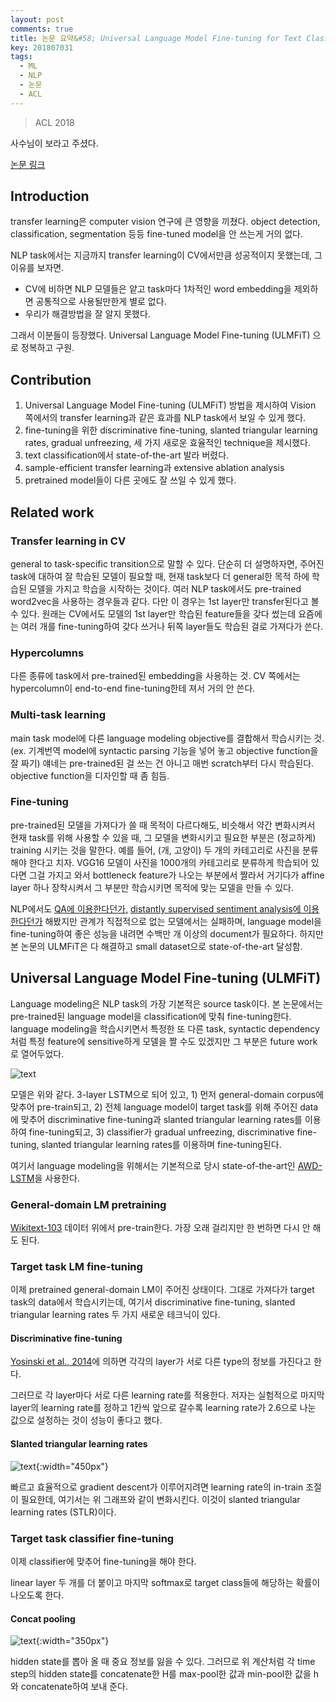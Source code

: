 ```yaml
---
layout: post
comments: true
title: 논문 요약&#58; Universal Language Model Fine-tuning for Text Classification
key: 201807031
tags:
  - ML
  - NLP
  - 논문
  - ACL
---
```


> ACL 2018

사수님이 보라고 주셨다.

<!--more-->


[논문 링크](https://arxiv.org/abs/1801.06146)

## Introduction

transfer learning은 computer vision 연구에 큰 영향을 끼쳤다. object detection, classification, segmentation 등등
fine-tuned model을 안 쓰는게 거의 없다.

NLP task에서는 지금까지 transfer learning이 CV에서만큼 성공적이지 못했는데, 그 이유를 보자면.

- CV에 비하면 NLP 모델들은 얕고 task마다 1차적인 word embedding을 제외하면 공통적으로 사용될만한게 별로 없다.
- 우리가 해결방법을 잘 알지 못했다.

그래서 이분들이 등장했다. Universal Language Model Fine-tuning (ULMFiT) 으로 정복하고 구원.



## Contribution

1. Universal Language Model Fine-tuning (ULMFiT) 방법을 제시하여 Vision 쪽에서의 transfer learning과
같은 효과를 NLP task에서 보일 수 있게 했다.
2. fine-tuning을 위한 discriminative fine-tuning, slanted triangular learning rates, gradual unfreezing,
세 가지 새로운 효율적인 technique을 제시했다.
3. text classification에서 state-of-the-art 발라 버렸다.
4. sample-efficient transfer learning과 extensive ablation analysis
5. pretrained model들이 다른 곳에도 잘 쓰일 수 있게 했다.

## Related work

### Transfer learning in CV

general to task-specific transition으로 말할 수 있다.
단순히 더 설명하자면, 주어진 task에 대하여 잘 학습된 모델이 필요할 때, 현재 task보다 더 general한 목적 하에 학습된 모델을 가지고 학습을 시작하는 것이다.
여러 NLP task에서도 pre-trained word2vec을 사용하는 경우들과 같다. 다만 이 경우는 1st layer만 transfer된다고 볼 수 있다.
원래는 CV에서도 모델의 1st layer만 학습된 feature들을 갖다 썼는데 요즘에는 여러 개를 fine-tuning하여 갖다 쓰거나 뒤쪽 layer들도 학습된 걸로 가져다가 쓴다.

### Hypercolumns

다른 종류에 task에서 pre-trained된 embedding을 사용하는 것.
CV 쪽에서는 hypercolumn이 end-to-end fine-tuning한테 져서 거의 안 쓴다.

### Multi-task learning

main task model에 다른 language modeling objective를 결합해서 학습시키는 것. (ex. 기계번역 model에 syntactic parsing 기능을 넣어 놓고 objective function을 잘 짜기)
얘네는 pre-trained된 걸 쓰는 건 아니고 매번 scratch부터 다시 학습된다.
objective function을 디자인할 때 좀 힘듬.

### Fine-tuning

pre-trained된 모델을 가져다가 쓸 때 목적이 다르다해도, 비슷해서 약간 변화시켜서 현재 task를 위해 사용할 수 있을 때, 그 모델을 변화시키고 필요한 부분은 (정교하게) training 시키는 것을 말한다.
예를 들어, (개, 고양이) 두 개의 카테고리로 사진을 분류해야 한다고 치자. VGG16 모델이 사진을 1000개의 카테고리로 분류하게 학습되어 있다면 그걸 가지고 와서 bottleneck feature가 나오는 부분에서 짤라서 거기다가 affine layer 하나 장착시켜서 그 부분만 학습시키면 목적에 맞는 모델을 만들 수 있다.

NLP에서도 [QA에 이용한다던가,](https://arxiv.org/pdf/1702.02171.pdf) [distantly supervised sentiment analysis에 이용한다던가](http://www.aclweb.org/anthology/S15-2079) 해봤지만 관계가 직접적으로 없는 모델에서는 실패하며,
language model을 fine-tuning하여 좋은 성능을 내려면 수백만 개 이상의 document가 필요하다.
하지만 본 논문의 ULMFiT은 다 해결하고 small dataset으로 state-of-the-art 달성함.

## Universal Language Model Fine-tuning (ULMFiT)

Language modeling은 NLP task의 가장 기본적은 source task이다. 본 논문에서는 pre-trained된 language model을 classification에 맞춰 fine-tuning한다.
language modeling을 학습시키면서 특정한 또 다른 task, syntactic dependency처럼 특정 feature에 sensitive하게 모델을 짤 수도 있겠지만 그 부분은 future work로 열어두었다.

![text](https://raw.githubusercontent.com/q0115643/my_blog/master/assets/images/paper-summary/Howard-ACL2018/1.png)

모델은 위와 같다. 3-layer LSTM으로 되어 있고, 1) 먼저 general-domain corpus에 맞추어 pre-train되고, 2) 전체 language model이 target task를 위해 주어진 data에 맞추어 discriminative fine-tuning과 slanted triangular learning rates를 이용하여 fine-tuning되고, 3) classifier가 gradual unfreezing, discriminative fine-tuning, slanted triangular learning rates를 이용하며 fine-tuning된다.

여기서 language modeling을 위해서는 기본적으로 당시 state-of-the-art인 [AWD-LSTM](https://arxiv.org/pdf/1708.02182.pdf)을 사용한다.

### General-domain LM pretraining

[Wikitext-103](https://einstein.ai/research/the-wikitext-long-term-dependency-language-modeling-dataset) 데이터 위에서 pre-train한다.
가장 오래 걸리지만 한 번하면 다시 안 해도 된다.

### Target task LM fine-tuning

이제 pretrained general-domain LM이 주어진 상태이다.
그대로 가져다가 target task의 data에서 학습시키는데,
여기서 discriminative fine-tuning, slanted triangular learning rates 두 가지 새로운 테크닉이 있다.

#### Discriminative fine-tuning

[Yosinski et al., 2014](https://pdfs.semanticscholar.org/a981/0fc4c6baacc3d262e73dd44bdcbbb0db034e.pdf)에 의하면 각각의 layer가 서로 다른 type의 정보를 가진다고 한다.

그러므로 각 layer마다 서로 다른 learning rate를 적용한다.
저자는 실험적으로 마지막 layer의 learning rate를 정하고 1칸씩 앞으로 갈수록 learning rate가 2.6으로 나눈 값으로 설정하는 것이 성능이 좋다고 했다.

#### Slanted triangular learning rates

![text](https://raw.githubusercontent.com/q0115643/my_blog/master/assets/images/paper-summary/Howard-ACL2018/2.png){:width="450px"}

빠르고 효율적으로 gradient descent가 이루어지려면 learning rate의 in-train 조절이 필요한데,
여기서는 위 그래프와 같이 변화시킨다. 이것이 slanted triangular learning rates (STLR)이다.

### Target task classifier fine-tuning

이제 classifier에 맞추어 fine-tuning을 해야 한다.

linear layer 두 개를 더 붙이고 마지막 softmax로 target class들에 해당하는 확률이 나오도록 한다.

#### Concat pooling

![text](https://raw.githubusercontent.com/q0115643/my_blog/master/assets/images/paper-summary/Howard-ACL2018/3.png){:width="350px"}

hidden state를 뽑아 올 때 중요 정보를 잃을 수 있다. 그러므로 위 계산처럼 각 time step의 hidden state를 concatenate한 H를 max-pool한 값과 min-pool한 값을 h와 concatenate하여 보내 준다.























































